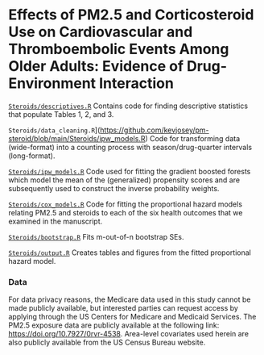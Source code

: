 # Effects of PM2.5 and Corticosteroid Use on Cardiovascular and Thromboembolic Events Among Older Adults: Evidence of Drug-Environment Interaction

[`Steroids/descriptives.R`](https://github.com/kevjosey/pm-steroid/blob/main/Steroids/descriptives.R) Contains code for finding descriptive statistics that populate Tables 1, 2, and 3. 

`Steroids/data_cleaning.R`](https://github.com/kevjosey/pm-steroid/blob/main/Steroids/ipw_models.R) Code for transforming data (wide-format) into a counting process with season/drug-quarter intervals (long-format).

[`Steroids/ipw_models.R`](https://github.com/kevjosey/pm-steroid/blob/main/Steroids/ipw_models.R) Code used for fitting the gradient boosted forests which model the mean of the (generalized) propensity scores and are subsequently used to construct the inverse probability weights.

[`Steroids/cox_models.R`](https://github.com/kevjosey/pm-steroid/blob/main/Steroids/cox_models.R) Code for fitting the proportional hazard models relating PM2.5 and steroids to each of the six health outcomes that we examined in the manuscript.

[`Steroids/bootstrap.R`](https://github.com/kevjosey/pm-steroid/blob/main/Steroids/bootstrap.R) Fits m-out-of-n bootstrap SEs.

[`Steroids/output.R`](https://github.com/kevjosey/pm-steroid/blob/main/Steroids/output.R) Creates tables and figures from the fitted proportional hazard model.

### Data

For data privacy reasons, the Medicare data used in this study cannot be made publicly available, but interested parties can request access by applying through the US Centers for Medicare and Medicaid Services. The PM2.5 exposure data are publicly available at the following link: https://doi.org/10.7927/0rvr-4538. Area-level covariates used herein are also publicly available from the US Census Bureau website.
